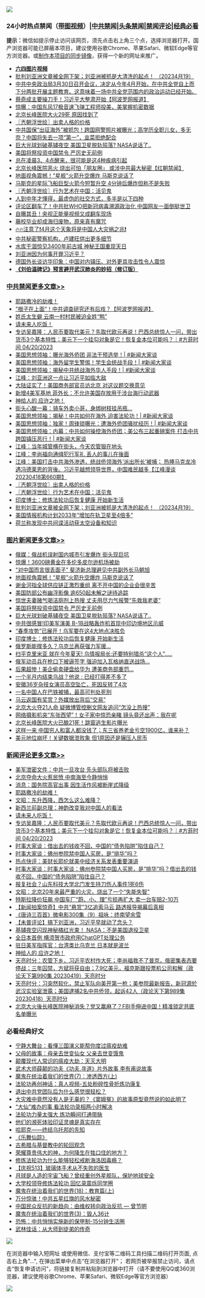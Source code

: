 ![](https://raw.githubusercontent.com/jsvpn/jsproxy/dev/64photo/fqnews-qr.jpg)

<div id="tt">
<h3>24小时热点禁闻（<a href="https://aaa.v2dns.tk/?QAjUl=BgRp5UNKRn&T5Vk=fPVH&Q59Ab=WxGE" target="_blank">带图视频</a>）|<a href="#%E4%B8%AD%E5%85%B1%E7%A6%81%E9%97%BB%E6%9B%B4%E5%A4%9A%E6%96%87%E7%AB%A0">中共禁闻</a>|<a href="#%E5%9B%BE%E7%89%87%E6%96%B0%E9%97%BB%E6%9B%B4%E5%A4%9A%E6%96%87%E7%AB%A0">头条禁闻</a>|<a href="#%E6%96%B0%E9%97%BB%E8%AF%84%E8%AE%BA%E6%9B%B4%E5%A4%9A%E6%96%87%E7%AB%A0">禁闻评论|<a href="#%E5%BF%85%E7%9C%8B%E7%BB%8F%E5%85%B8%E5%A5%BD%E6%96%87">经典必看</a></h3>
<div><b>提示：</b>微信如提示停止访问该网页，须先点击右上角三个点，选择浏览器打开。国产浏览器可能已屏蔽本项目，建议使用谷歌Chrome、苹果Safari、微软Edge等官方浏览器。或<a href="%E5%88%B6%E4%BD%9Cgit%E7%A6%81%E9%97%BB%E9%95%9C%E5%83%8F.md">制作本项目的同步镜像</a>，获得一个新的网址来推广。</div>
<ul>
<li><b><a href="http://d2.v2rss.gq/64.mp4" target="_blank">六四图片视频</a></b></li>
<li><a href="/cbnews/20230420/1874018.md">批判刘亚洲文章被全网下架；刘亚洲被抓是大清洗的起点！ （20234月19）</a></li>
<li><a href="/sohnews/20230420/1874557.md">中共中央政治局3月30日召开会议，决定从今年4月开始，在中共全党自上而下分两批开展主题教育。这意味着一场中共全党范围内的政治运动已经开始。</a></li>
<li><a href="/cbnews/20230420/1874091.md">蔡奇成主要操刀手！习近平大整肃开始【阿波罗网报道】</a></li>
<li><a href="/cbnews/20230420/1874092.md">惊曝：中国东风17极音速飞弹工程师投美，美掌握机密数据</a></li>
<li><a href="/cbnews/20230420/1874078.md">北京长峰医院大火29死 原因找到了</a></li>
<li><a href="/cbnews/20230420/1874392.md">〖兲朝浮世绘〗出卖人格的价格</a></li>
<li><a href="/sohnews/20230420/1874041.md">中共国保“出征海外”被抓包！跨国网警照片被曝光；高学历全职儿女，多无奈？中国将失去一项“第一”，韭菜拒绝配合</a></li>
<li><a href="/topimagenews/20230420/1874529.md">巨大光球划破基辅夜空 美国卫星脱轨殒落? NASA说话了..</a></li>
<li><a href="/topimagenews/20230420/1874558.md">美国将祭投资中国禁令 严厉史无前例</a></li>
<li><a href="/baitai/20230420/1874511.md">总在凌晨3、4点醒来，很可能是这4种疾病引起</a></li>
<li><a href="/baitai/20230421/1874705.md">北京长峰医院恶火 烧出可怕「朋友圈」 或涉中共最大秘密【红朝禁闻】</a></li>
<li><a href="/topimagenews/20230421/1874690.md">地面视角震撼！“星舰”火箭升空爆炸 马斯克说话了</a></li>
<li><a href="/worldnews/usa/20230420/1874616.md">马斯克的星际飞船巨型火箭今短暂升空 4分钟后爆炸但称不是失败</a></li>
<li><a href="/cbnews/20230420/1874391.md">〖兲朝浮世绘〗行为艺术在中国：活见鬼</a></li>
<li><a href="/funmedia/20230420/1874118.md">人到中年才懂得，最虚伪的社交方式，多半是以下四种</a></li>
<li><a href="/cbnews/20230420/1874096.md">评论区翻车了！中共批WHO把新冠病毒溯源政治化 中国网友一面倒挺世卫</a></li>
<li><a href="/cbnews/20230420/1874083.md">自曝其丑！央视正能量视频又成翻车现场</a></li>
<li><a href="/cnnews/20230420/1874498.md">藤校毕业却成海归废物，原来真有魔咒</a></li>
<li><a href="/sohnews/20230420/1874038.md">🔥🔥注意了❗4月这个天象将是中国人大灾祸之兆❗</a></li>
<li><a href="/cbnews/20230420/1874082.md">中共秘密警察机构，卢建旺供出更多细节</a></li>
<li><a href="/cnnews/20230420/1874540.md">水库干涸惊见3400年前古城 神秘王国重现天日</a></li>
<li><a href="/ssgc/20230420/1874580.md">刘亚洲因为何事开罪习近平？</a></li>
<li><a href="/headline/20230420/1874524.md">德国外长谈访华印象：中国对内镇压、对外更具攻击性令人震惊</a></li>
<li><b><a href="/comments/20200207/1272816.md" target="_blank">《刘伯温碑记》预言避开武汉肺炎的妙招（修订版）</a></b></li>
</ul>
</div>

<div class="catlist">
<h3><a href="/cbnews/" target="_blank">中共禁闻</a><span><a href="/cbnews/" target="_blank" rel="nofollow">更多文章>></a></span></h3>
<ul>
<li><a href="/comments/20230421/1874757.md" target="_blank">耶路撒冷的劫难！</a></li>
<li><a href="/cbnews/20230421/1874740.md" target="_blank">”根子在上面“！中共调查研究还有后戏？【阿波罗网报道】</a></li>
<li><a href="/cbnews/20230421/1874709.md" target="_blank">姓氏太生僻 云南一村村民被迫全姓“鸭”</a></li>
<li><a href="/comments/20230421/1874678.md" target="_blank">请未来人吃饭！</a></li>
<li><a href="/comments/20230421/1874673.md" target="_blank">专访吴嘉隆：人民币要取代美元？先取代欧元再说！巴西总统惊人一问，带出货币3个基本特性；美元下一个挂勾对象是它！恢复金本位可能吗？｜#方菲时间 04/20/2023</a></li>
<li><a href="/cbnews/20230421/1874657.md" target="_blank">美国思想领袖：曝光海外侨团 非法干预选举！| #新闻大家谈</a></li>
<li><a href="/cbnews/20230420/1874645.md" target="_blank">美国思想领袖：海外留学生警惕！学生会统战手段！| #新闻大家谈</a></li>
<li><a href="/cbnews/20230420/1874644.md" target="_blank">美国思想领袖：揭秘中共统战海外华人手段！| #新闻大家谈</a></li>
<li><a href="/cbnews/20230420/1874632.md" target="_blank">江峰：刘亚洲这一点让习近平如临大敌</a></li>
<li><a href="/cbnews/20230420/1874573.md" target="_blank">大陆证实了！美国商务部官员访北京 对这议题交换意见</a></li>
<li><a href="/cbnews/20230420/1874559.md" target="_blank">新增4美军基地 菲外长：不允许美国存放用于涉台海行动武器</a></li>
<li><a href="/comments/20230420/1874537.md" target="_blank">神给人的 应许之地！</a></li>
<li><a href="/cbnews/20230420/1874482.md" target="_blank">街头心酸一幕：骑车外卖小哥，身绑树枝挂吊瓶…</a></li>
<li><a href="/cbnews/20230420/1874468.md" target="_blank">美国思想领袖：揭秘！中共如何在海外 迫害法轮功！| #新闻大家谈</a></li>
<li><a href="/cbnews/20230420/1874467.md" target="_blank">美国思想领袖：独家！周锋锁曝光：遭海外侨团骚扰经历！| #新闻大家谈</a></li>
<li><a href="/cbnews/20230420/1874466.md" target="_blank">美国思想领袖：内幕：中共如何操控海外侨团；美公布三起重磅案件 打击中共跨国镇压恶行！| #新闻大家谈</a></li>
<li><a href="/cbnews/20230420/1874464.md" target="_blank">江峰：当年城管横在街头，今天农管狠在地头</a></li>
<li><a href="/cbnews/20230420/1874463.md" target="_blank">江峰：李尚福向通缉犯行军礼 丢人的事儿在後面</a></li>
<li><a href="/cbnews/20230420/1874462.md" target="_blank">江峰：美国打击中共海外渗透，统战侨领海外‘派出所长’被捕； 热捧马克龙冷遇冯德莱恩的背後。习近平越想领导世界，中国难民越多【江峰漫谈20230418第660期】</a></li>
<li><a href="/cbnews/20230420/1874392.md" target="_blank">〖兲朝浮世绘〗出卖人格的价格</a></li>
<li><a href="/cbnews/20230420/1874391.md" target="_blank">〖兲朝浮世绘〗行为艺术在中国：活见鬼</a></li>
<li><a href="/comments/20230420/1873708.md" target="_blank">印度博士：修炼法轮功后恢复健康 开始新生活</a></li>
<li><a href="/cbnews/20230420/1874018.md" target="_blank">批判刘亚洲文章被全网下架；刘亚洲被抓是大清洗的起点！ （20234月19）</a></li>
<li><a href="/cbnews/20230420/1874099.md" target="_blank">美国情报机构计划2033年“增加在轨卫星至4倍多”</a></li>
<li><a href="/cbnews/20230420/1874098.md" target="_blank">荷兰称发现中共间谍活动获太空设备和知识</a></li>

</ul>
</div>
<div class="catlist">
<h3><a href="/topimagenews/" target="_blank">图片新闻</a><span><a href="/topimagenews/" target="_blank" rel="nofollow">更多文章>></a></span></h3>
<ul>
<li><a href="/topimagenews/20230421/1874784.md" target="_blank">俄媒：俄战机误射国内城市引发爆炸 街头现巨坑</a></li>
<li><a href="/topimagenews/20230421/1874754.md" target="_blank">惊爆！3600磅黄金在多伦多皮尔逊机场被劫</a></li>
<li><a href="/topimagenews/20230421/1874693.md" target="_blank">“对中国而言很丢面子” 斐济新总理避见中共副外长马朝旭</a></li>
<li><a href="/topimagenews/20230421/1874690.md" target="_blank">地面视角震撼！“星舰”火箭升空爆炸 马斯克说话了</a></li>
<li><a href="/topimagenews/20230421/1874689.md" target="_blank">谢金河指全球供应链正激烈重组 离不开中国的企业会很辛苦</a></li>
<li><a href="/topimagenews/20230421/1874671.md" target="_blank">美国防部公布幽浮影像 逾650起未解之谜待追踪</a></li>
<li><a href="/topimagenews/20230420/1874589.md" target="_blank">惊世夫妻赌气喝洁厕剂上热搜 丈夫用尽力气报警“先救我老婆”</a></li>
<li><a href="/topimagenews/20230420/1874558.md" target="_blank">美国将祭投资中国禁令 严厉史无前例</a></li>
<li><a href="/topimagenews/20230420/1874529.md" target="_blank">巨大光球划破基辅夜空 美国卫星脱轨殒落? NASA说话了..</a></li>
<li><a href="/topimagenews/20230420/1874521.md" target="_blank">中共很感冒!印美军演美 B-1B战略轰炸机首现中印边境地区示威</a></li>
<li><a href="/topimagenews/20230420/1874481.md" target="_blank">“春季攻势”已展开！乌军要在这4大地点决胜负</a></li>
<li><a href="/comments/20230420/1873708.md" target="_blank">印度博士：修炼法轮功后恢复健康 开始新生活</a></li>
<li><a href="/topimagenews/20230420/1874075.md" target="_blank">俄罗斯能撑多久？乌克兰再获强力军援…</a></li>
<li><a href="/topimagenews/20230420/1874074.md" target="_blank">扫平克里米亚 就在今年夏天! 乌情报局长:还要特别猎杀“这个人”…..</a></li>
<li><a href="/topimagenews/20230420/1874073.md" target="_blank">俄军动员兵在枪口下被逼签字 强迫加入瓦格纳直送战场…</a></li>
<li><a href="/topimagenews/20230420/1874072.md" target="_blank">后果超惨！美企偷卖硬盘给华为 遭美商务部重罚…</a></li>
<li><a href="/topimagenews/20230419/1873868.md" target="_blank">一个半月内结束乌战？他说 : 已经打得差不多了</a></li>
<li><a href="/topimagenews/20230419/1873845.md" target="_blank">安徽36岁杂技女演员高空坠亡，死因反转了4次</a></li>
<li><a href="/topimagenews/20230419/1873844.md" target="_blank">一名中国人在巴铁被捕，最高可判处死刑</a></li>
<li><a href="/topimagenews/20230419/1873836.md" target="_blank">马云返国有奖赏？外媒放出背后“交易”</a></li>
<li><a href="/topimagenews/20230419/1873832.md" target="_blank">北京大火夺21人命 疑微博管控删文网友追问“怎没上热搜”</a></li>
<li><a href="/topimagenews/20230418/1873767.md" target="_blank">网络摄影机突“东张西望”！女子家中惊恐亲睹 镜头竟还出声：我在呢</a></li>
<li><a href="/topimagenews/20230418/1873745.md" target="_blank">北京长峰医院大火已酿21死！跳窗逃生影片曝光</a></li>
<li><a href="/topimagenews/20230418/1873719.md" target="_blank">这样一来 中国穷人和富人都没钱了；东三省养老金亏空1900亿，谁来补？</a></li>
<li><a href="/topimagenews/20230418/1873630.md" target="_blank">美元地位崩坏！关键数据泄败象 但1原因还是辗压人民币</a></li>

</ul>
</div>
<div class="catlist">
<h3><a href="/comments/" target="_blank">新闻评论</a><span><a href="/comments/" target="_blank" rel="nofollow">更多文章>></a></span></h3>
<ul>
<li><a href="/comments/20230421/1874777.md" target="_blank">美军泄密文件：中共一旦攻台 先头部队将被击败</a></li>
<li><a href="/comments/20230421/1874776.md" target="_blank">北京夺命大火惹民愤 中南海至今静悄悄</a></li>
<li><a href="/comments/20230421/1874774.md" target="_blank">消息：国务院高官出事 因生活作风被断崖式降级</a></li>
<li><a href="/comments/20230421/1874757.md" target="_blank">耶路撒冷的劫难！</a></li>
<li><a href="/comments/20230421/1874753.md" target="_blank">文昭：东升西降，西怎么这么难降？</a></li>
<li><a href="/comments/20230421/1874747.md" target="_blank">新西兰前副总理：神韵改变我对中国人的看法</a></li>
<li><a href="/comments/20230421/1874678.md" target="_blank">请未来人吃饭！</a></li>
<li><a href="/comments/20230421/1874673.md" target="_blank">专访吴嘉隆：人民币要取代美元？先取代欧元再说！巴西总统惊人一问，带出货币3个基本特性；美元下一个挂勾对象是它！恢复金本位可能吗？｜#方菲时间 04/20/2023</a></li>
<li><a href="/comments/20230420/1874637.md" target="_blank">时事大家谈：借出去的钱收不回，中国的“债务陷阱”陷住自己？</a></li>
<li><a href="/comments/20230420/1874628.md" target="_blank">时事大家谈：佛州参院禁中国人买房，是“排华”吗？</a></li>
<li><a href="/comments/20230420/1874627.md" target="_blank">热点快评：美财长耶伦就美中经济关系发表重要演讲</a></li>
<li><a href="/comments/20230420/1874626.md" target="_blank">时事大家谈：时事大家谈：佛州参院禁中国人买房，是“排华”吗？借出去的钱收不回，中国的“债务陷阱”陷住自己？</a></li>
<li><a href="/comments/20230420/1874621.md" target="_blank">报复社会？山东科技大学北门发生持刀伤人事件1死6伤</a></li>
<li><a href="/comments/20230420/1874600.md" target="_blank">文昭：北京20年来最严重的火灾，烧出了一个“失能失智”</a></li>
<li><a href="/comments/20230420/1874599.md" target="_blank">特斯拉降价狂飙 中国车厂“蔚、小、理”亏损再扩大 卖一台车赔2-10万</a></li>
<li><a href="/comments/20230420/1874598.md" target="_blank">【新闻拍案惊奇】中共“悬赏”3亿追索马云 路透报导揭幕后真相</a></li>
<li><a href="/comments/20230420/1874597.md" target="_blank">《唐诗三百首》微电影300集（9）祖咏：终南望余雪</a></li>
<li><a href="/comments/20230420/1874576.md" target="_blank">【未普评论】搞下刘亚洲，习近平早就动了念头？</a></li>
<li><a href="/comments/20230420/1874572.md" target="_blank">基辅夜空闪现神秘橘红光束！ NASA：不是美国退役卫星</a></li>
<li><a href="/comments/20230420/1874571.md" target="_blank">全日本首例 横须贺市政府用ChatGPT处理公务</a></li>
<li><a href="/comments/20230420/1874570.md" target="_blank">驻日美军指挥官：台湾类比乌克兰 日本就是波兰</a></li>
<li><a href="/comments/20230420/1874537.md" target="_blank">神给人的 应许之地！</a></li>
<li><a href="/comments/20230420/1874470.md" target="_blank">天亮时分：农管下乡，习近平农村作大死；李尚福救不了普京，俄密集表态要停战；三年囚禁，方斌将获自由；7.9亿美元，福克斯跟投票机公司和解（政论天下第990集 20230419）天亮时分</a></li>
<li><a href="/comments/20230420/1874469.md" target="_blank">天亮时分：习突然软化，禁止军队向美开第一枪；美参院最新报告，新冠源於武汉实验室泄露；美国逮捕2名中共侨领，起诉42人（政论天下第989集 20230418）天亮时分</a></li>
<li><a href="/comments/20230420/1874465.md" target="_blank">北京大火後长峰医院神秘消失？党又赢麻了？FBI手伸进中国！精准锁定共匪名单曝光</a></li>

</ul>
</div>

<div class="catlist">
<h3>必看经典好文</h3>
<ul>
<li><a href="/comments/20200527/1273654.md" target="_blank">宁静大舞台：看懂三国演义能帮你度过瘟疫劫难</a></li>
<li><a href="/cbnews/20210507/1541162.md" target="_blank">父母的故事：母亲去世变仙女 父亲去世变饿鬼</a></li>
<li><a href="/comments/20200619/783185.md" target="_blank">颠覆现代人常识的瘟疫大劫：天灭大明</a></li>
<li><a href="/topimagenews/20181117/1032655.md" target="_blank">武术大师薛颠的功夫《功夫.寻道》片外故事 李有甫说故事</a></li>
<li><a href="/topimagenews/20180527/948369.md" target="_blank">魔鬼在统治着我们的世界(7)：渗透西方(上)</a></li>
<li><a href="/comments/20190516/1128964.md" target="_blank">法轮功再创神话：真人视频-五处粉碎性骨折炼功康复</a></li>
<li><a href="/comments/20220806/1768236.md" target="_blank">退出中共党团队后为什么感觉很轻松？</a></li>
<li><a href="/lifebaike/20210511/1544066.md" target="_blank">大灾难中竟然没有人是无辜的？《窦娥冤》的故事原型竟然说的如此明了</a></li>
<li><a href="/cbnews/20210428/1535533.md" target="_blank">“大仙”难办的事  看法轮功录相两小时解决</a></li>
<li><a href="/cbnews/20200816/1381005.md" target="_blank">法轮功力量太强大 炼功瞬间打通带脉</a></li>
<li><a href="/ssgc/20220828/1777549.md" target="_blank">他们的濒死体验印证灵魂是真实存在</a></li>
<li><a href="/comments/20220516/1733397.md" target="_blank">哈耶克——终结乌托邦的先知</a></li>
<li><a href="/comments/20200527/783191.md" target="_blank">《乐舞仙踪》</a></li>
<li><a href="/comments/20220503/1727847.md" target="_blank">古希腊与基督教中的轮回观念</a></li>
<li><a href="/comments/20200618/1346830.md" target="_blank">荣耀尊贵伟大的神，为何降生在牲口住的地方？</a></li>
<li><a href="/cbnews/20220601/1740227.md" target="_blank">修炼法轮功为什么能够轻松戒断海洛因毒瘾？</a></li>
<li><a href="/cbnews/20210526/1554325.md" target="_blank">【庆祝513】玻璃体手术从不失败的医生</a></li>
<li><a href="/comments/20200712/1359456.md" target="_blank">月球是人造的宇宙飞船？曾经重创外星舰队，保护地球安全</a></li>
<li><a href="/cbnews/20210517/1548104.md" target="_blank">大学校领导修炼法轮功 回忆录震烁同学圈</a></li>
<li><a href="/topimagenews/20180701/965109.md" target="_blank">魔鬼在统治着我们的世界(18)：教育篇(上)</a></li>
<li><a href="/ccpdope/20210708/1583079.md" target="_blank">万分惊骇！中共五星红旗的风水秘密</a></li>
<li><a href="/comments/20220713/1757701.md" target="_blank">中国民众反抗的新趋向：由维权转向政治反抗 — 曾节明</a></li>
<li><a href="/topimagenews/20180521/945342.md" target="_blank">魔鬼在统治着我们的世界(3)：毁人36计</a></li>
<li><a href="/baitai/20200711/1359005.md" target="_blank">恐怖：中共悄悄实施新的保甲制-15分钟生活圈</a></li>
<li><a href="/topimagenews/20130216/104433.md" target="_blank">武林佳话：从大师到徒弟的传奇</a></li>

</ul>
</div>

![](https://raw.githubusercontent.com/jsvpn/jsproxy/dev/64photo/fqnews-qr.jpg)

在浏览器中输入短网址 或使用微信、支付宝等二维码工具扫描二维码打开页面, 点击右上角"...", 在弹出菜单中点击“在浏览器打开”； 若网页被举报禁止访问，请点击“恢复申请访问”，将链接复制并粘贴到浏览器中打开（请不要使用QQ或360浏览器，建议使用谷歌Chrome、苹果Safari、微软Edge等官方浏览器）

![](https://raw.githubusercontent.com/jsvpn/jsproxy/dev/64photo/wx.jpg)